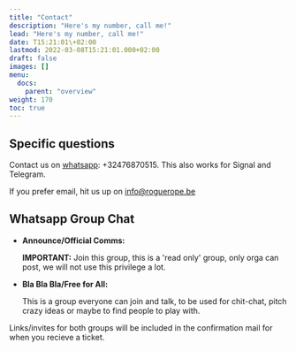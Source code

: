 ```yaml
---
title: "Contact"
description: "Here's my number, call me!"
lead: "Here's my number, call me!"
date: T15:21:01\+02:00
lastmod: 2022-03-08T15:21:01.000+02:00
draft: false
images: []
menu: 
  docs:
    parent: "overview"
weight: 170
toc: true
---
```

## Specific questions

  Contact us on [whatsapp](https://api.whatsapp.com/send?phone=32476870515): +32476870515. This also works for Signal and Telegram.

  If you prefer email, hit us up on info@roguerope.be

## Whatsapp Group Chat

* **Announce/Official Comms:** 

  **IMPORTANT:** Join this group, this is a 'read only' group, only orga can post, we will not use this privilege a lot. 

* **Bla Bla Bla/Free for All:** 

  This is a group everyone can join and talk, to be used for chit-chat, pitch crazy ideas or maybe to find people to play with.

Links/invites for both groups will be included in the confirmation mail for when you recieve a ticket.
